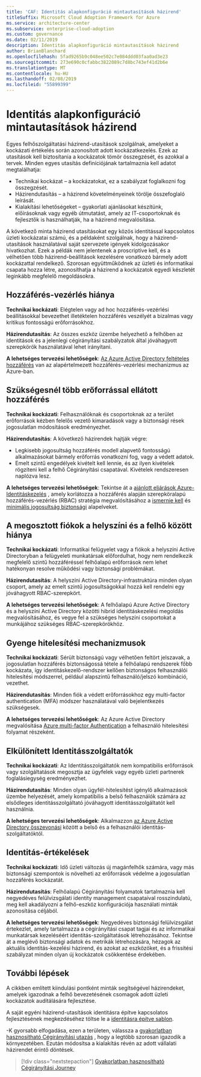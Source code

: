 ```yaml
---
title: 'CAF: Identitás alapkonfiguráció mintautasítások házirend'
titleSuffix: Microsoft Cloud Adoption Framework for Azure
ms.service: architecture-center
ms.subservice: enterprise-cloud-adoption
ms.custom: governance
ms.date: 02/11/2019
description: Identitás alapkonfiguráció mintautasítások házirend
author: BrianBlanchard
ms.openlocfilehash: 5fad9265b9c048ee502c7e084ddd03faa0ad3e23
ms.sourcegitcommit: 273e690c0cfabbc3822089c7d8bc743ef41d2b6e
ms.translationtype: MT
ms.contentlocale: hu-HU
ms.lasthandoff: 02/08/2019
ms.locfileid: "55899399"
---
```

# <a name="identity-baseline-sample-policy-statements"></a>Identitás alapkonfiguráció mintautasítások házirend

Egyes felhőszolgáltatási házirend-utasítások szolgálnak, amelyeket a kockázati értékelés során azonosított adott kockázatkezelés. Ezek az utasítások kell biztosítania a kockázatok tömör összegzését, és azokkal a tervek. Minden egyes utasítás definíciójának tartalmaznia kell adatot megtalálhatja:

- Technikai kockázat – a kockázatokat, ez a szabályzat foglalkozni fog összegzését.
- Házirendutasítás – a házirend követelményeinek törölje összefoglaló leírását.
- Kialakítási lehetőségeket – gyakorlati ajánlásokat készítünk, előírásoknak vagy egyéb útmutatást, amely az IT-csoportoknak és fejlesztők is használhatják, ha a házirend megvalósítása.

A következő minta házirend utasításokat egy közös identitással kapcsolatos üzleti kockázatai számú, és a példaként szolgálnak, hogy a házirend-utasítások használatával saját szervezete igények kidolgozásakor hivatkozhat. Ezek a példák nem jelentenek a proscriptive kell, és a vélhetően több házirend-beállítások kezelésére vonatkozó bármely adott kockázattal rendelkező. Szorosan együttműködnek az üzleti és informatikai csapata hozza létre, azonosíthatja a házirend a kockázatok egyedi készletét leginkább megfelelő megoldásokra.

## <a name="lack-of-access-controls"></a>Hozzáférés-vezérlés hiánya

**Technikai kockázati**: Elégtelen vagy ad hoc hozzáférés-vezérlési beállításokkal bevezethet illetéktelen hozzáférés veszélyét a bizalmas vagy kritikus fontosságú erőforrásokhoz.

**Házirendutasítás**: Az összes eszköz üzembe helyezhető a felhőben az identitások és a jelenlegi cégirányítási szabályzatok által jóváhagyott szerepkörök használatával lehet irányítani.

**A lehetséges tervezési lehetőségek**: [Az Azure Active Directory feltételes hozzáférés](/azure/active-directory/conditional-access/overview) van az alapértelmezett hozzáférés-vezérlési mechanizmus az Azure-ban.

## <a name="overprovisioned-access"></a>Szükségesnél több erőforrással ellátott hozzáférés

**Technikai kockázati**: Felhasználóknak és csoportoknak az a terület erőforrások kézben felelős vezető kimaradások vagy a biztonsági rések jogosulatlan módosítások eredményezhet.

**Házirendutasítás**: A következő házirendek hajtják végre:

- Legkisebb jogosultság hozzáférés modell alapvető fontosságú alkalmazásokat bármely erőforrás vonatkozni fog, vagy a védett adatok.
- Emelt szintű engedélyek kivételt kell lennie, és az ilyen kivételek rögzíteni kell a felhő Cégirányítási csapatával. Kivételek rendszeresen naplózva lesz.

**A lehetséges tervezési lehetőségek**: Tekintse át a [ajánlott eljárások Azure-Identitáskezelés](/azure/security/azure-security-identity-management-best-practices) , amely korlátozza a hozzáférés alapján szerepköralapú hozzáférés-vezérlés (RBAC) stratégia megvalósításához a [ismernie kell](https://wikipedia.org/wiki/Need_to_know) és [minimális jogosultság biztonsági](https://wikipedia.org/wiki/Principle_of_least_privilege) alapelveket.

## <a name="lack-of-shared-management-accounts-between-on-premises-and-the-cloud"></a>A megosztott fiókok a helyszíni és a felhő között hiánya

**Technikai kockázati**: Informatikai felügyelet vagy a fiókok a helyszíni Active Directoryban a felügyeleti munkatársak előfordulhat, hogy nem rendelkezik megfelelő szintű hozzáféréssel felhőalapú erőforrások nem lehet hatékonyan resolve működési vagy biztonsági problémákat.

**Házirendutasítás**: A helyszíni Active Directory-infrastruktúra minden olyan csoport, amely az emelt szintű jogosultságokkal hozzá kell rendelni egy jóváhagyott RBAC-szerepkört.

**A lehetséges tervezési lehetőségek**: A felhőalapú Azure Active Directory és a helyszíni Active Directory közötti hibrid identitáskezelési megoldás megvalósításához, és vegye fel a szükséges helyszíni csoportokat a munkájához szükséges RBAC-szerepkörökhöz.

## <a name="weak-authentication-mechanisms"></a>Gyenge hitelesítési mechanizmusok

**Technikai kockázati**: Sérült biztonságú vagy vélhetően feltört jelszavak, a jogosulatlan hozzáférés biztonságossá tétele a felhőalapú rendszerek főbb kockázata, így identitáskezelő-rendszer kellően biztonságos felhasználói hitelesítési módszerrel, például alapszintű felhasználó/jelszó kombináció, vezethet.

**Házirendutasítás**: Minden fiók a védett erőforrásokhoz egy multi-factor authentication (MFA) módszer használatával való bejelentkezés szükségesek.

**A lehetséges tervezési lehetőségek**: Az Azure Active Directory megvalósítása [Azure multi-factor Authentication](/azure/active-directory/authentication/concept-mfa-howitworks) a felhasználó hitelesítési folyamat részeként.

## <a name="isolated-identity-providers"></a>Elkülönített Identitásszolgáltatók

**Technikai kockázati**: Az Identitásszolgáltatók nem kompatibilis erőforrások vagy szolgáltatások megosztja az ügyfelek vagy egyéb üzleti partnerek foglalásiegység eredményezhet.

**Házirendutasítás**: Minden olyan ügyfél-hitelesítést igénylő alkalmazások üzembe helyezését, amely kompatibilis a belső felhasználók számára az elsődleges identitásszolgáltató jóváhagyott identitásszolgáltatót kell használnia.

**A lehetséges tervezési lehetőségek**: Alkalmazzon [az Azure Active Directory összevonási](/azure/active-directory/hybrid/whatis-fed) között a belső és a felhasználói identitás-szolgáltatóktól.

## <a name="identity-reviews"></a>Identitás-értékelések

**Technikai kockázati**: Idő üzleti változás új magánfelhők számára, vagy más biztonsági szempontok is növelheti az erőforrások védelme a jogosulatlan hozzáférés kockázatát.

**Házirendutasítás**: Felhőalapú Cégirányítási folyamatok tartalmaznia kell negyedéves felülvizsgálati identity management csapataival rosszindulatú, meg kell akadályozni a felhő-eszköz konfigurációja használati minták azonosítása céljából.

**A lehetséges tervezési lehetőségek**: Negyedéves biztonsági felülvizsgálat értekezlet, amely tartalmazza a cégirányítási csapat tagjai és az informatikai munkatársak kezeléséért identitás-szolgáltatások létrehozásához. Tekintse át a meglévő biztonsági adatok és metrikák létrehozására, hézagok az aktuális identitás-kezelési házirend, és azokat az eszközöket, és a frissítési szabályzat minden olyan új kockázatok csökkentése érdekében.

## <a name="next-steps"></a>További lépések

A cikkben említett kiindulási pontként minták segítségével házirendeket, amelyek igazodnak a felhő bevezetésének csomagok adott üzleti kockázatok auditálására fejlesztése.

A saját egyéni házirend-utasítások identitásra építve kapcsolatos fejlesztésének megkezdéséhez töltse le a [identitásra építve sablon](template.md).

-K gyorsabb elfogadása, ezen a területen, válassza a [gyakorlatban hasznosítható Cégirányítási utazás](../journeys/overview.md) , hogy a legtöbb szorosan igazodik a környezetében. Ezután módosítsa a kialakítás révén az adott vállalati házirendet érintő döntések.

> [!div class="nextstepaction"]
> [Gyakorlatban hasznosítható Cégirányítási Journey](../journeys/overview.md)